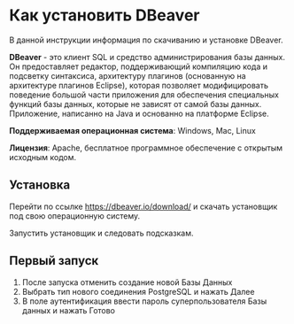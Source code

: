 # Как установить DBeaver

В данной инструкции информация по скачиванию и установке DBeaver.

**DBeaver** - это клиент SQL и средство администрирования базы данных. Он предоставляет редактор, поддерживающий компиляцию кода и подсветку синтаксиса, архитектуру плагинов (основанную на архитектуре плагинов Eclipse), которая позволяет модифицировать поведение большой части приложения для обеспечения специальных функций базы данных, которые не зависят от самой базы данных. Приложение, написанно на Java и основанно на платформе Eclipse.

**Поддерживаемая операционная система**: Windows, Mac, Linux

**Лицензия**: Apache, бесплатное программное обеспечение с открытым исходным кодом.

## Установка

Перейти по ссылке https://dbeaver.io/download/ и скачать установщик под свою операционную систему.

Запустить установщик и следовать подсказкам.

## Первый запуск

1. После запуска отменить создание новой Базы Данных
1. Выбрать тип нового соединения PostgreSQL и нажать Далее
1. В поле аутентификация ввести пароль суперпользователя Базы данных и нажать Готово
